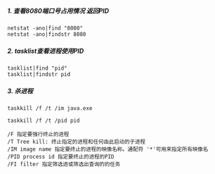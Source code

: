 ##### 1. 查看8080端口号占用情况 返回PID

~~~
netstat -ano|find "8080"
netstat -ano|findstr 8080
~~~

##### 2. tasklist查看进程使用PID

~~~
tasklist|find "pid"
tasklist|findstr pid
~~~

##### 3. 杀进程

~~~
taskkill /f /t /im java.exe

taskkill /f /t /pid pid

/F 指定要强行终止的进程
/T Tree kill: 终止指定的进程和任何由此启动的子进程
/IM image name 指定要终止的进程的映像名称。通配符 '*'可用来指定所有映像名
/PID process id 指定要终止的进程的PID
/FI filter 指定筛选进或筛选出查询的的任务
~~~

